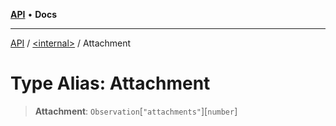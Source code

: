 [**API**](../../README.md) • **Docs**

***

[API](../../README.md) / [\<internal\>](../README.md) / Attachment

# Type Alias: Attachment

> **Attachment**: `Observation`\[`"attachments"`\]\[`number`\]

